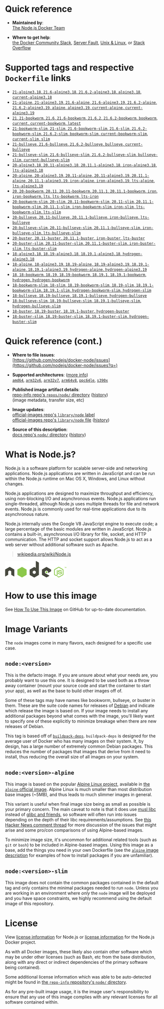 <!--

********************************************************************************

WARNING:

    DO NOT EDIT "node/README.md"

    IT IS AUTO-GENERATED

    (from the other files in "node/" combined with a set of templates)

********************************************************************************

-->

# Quick reference

-	**Maintained by**:  
	[The Node.js Docker Team](https://github.com/nodejs/docker-node)

-	**Where to get help**:  
	[the Docker Community Slack](https://dockr.ly/comm-slack), [Server Fault](https://serverfault.com/help/on-topic), [Unix & Linux](https://unix.stackexchange.com/help/on-topic), or [Stack Overflow](https://stackoverflow.com/help/on-topic)

# Supported tags and respective `Dockerfile` links

-	[`21-alpine3.18`, `21.6-alpine3.18`, `21.6.2-alpine3.18`, `alpine3.18`, `current-alpine3.18`](https://github.com/nodejs/docker-node/blob/a54ad036b53ed4d64744aa5aba25e78be5e4e7b1/21/alpine3.18/Dockerfile)
-	[`21-alpine`, `21-alpine3.19`, `21.6-alpine`, `21.6-alpine3.19`, `21.6.2-alpine`, `21.6.2-alpine3.19`, `alpine`, `alpine3.19`, `current-alpine`, `current-alpine3.19`](https://github.com/nodejs/docker-node/blob/a54ad036b53ed4d64744aa5aba25e78be5e4e7b1/21/alpine3.19/Dockerfile)
-	[`21`, `21-bookworm`, `21.6`, `21.6-bookworm`, `21.6.2`, `21.6.2-bookworm`, `bookworm`, `current`, `current-bookworm`, `latest`](https://github.com/nodejs/docker-node/blob/a54ad036b53ed4d64744aa5aba25e78be5e4e7b1/21/bookworm/Dockerfile)
-	[`21-bookworm-slim`, `21-slim`, `21.6-bookworm-slim`, `21.6-slim`, `21.6.2-bookworm-slim`, `21.6.2-slim`, `bookworm-slim`, `current-bookworm-slim`, `current-slim`, `slim`](https://github.com/nodejs/docker-node/blob/a54ad036b53ed4d64744aa5aba25e78be5e4e7b1/21/bookworm-slim/Dockerfile)
-	[`21-bullseye`, `21.6-bullseye`, `21.6.2-bullseye`, `bullseye`, `current-bullseye`](https://github.com/nodejs/docker-node/blob/a54ad036b53ed4d64744aa5aba25e78be5e4e7b1/21/bullseye/Dockerfile)
-	[`21-bullseye-slim`, `21.6-bullseye-slim`, `21.6.2-bullseye-slim`, `bullseye-slim`, `current-bullseye-slim`](https://github.com/nodejs/docker-node/blob/a54ad036b53ed4d64744aa5aba25e78be5e4e7b1/21/bullseye-slim/Dockerfile)
-	[`20-alpine3.18`, `20.11-alpine3.18`, `20.11.1-alpine3.18`, `iron-alpine3.18`, `lts-alpine3.18`](https://github.com/nodejs/docker-node/blob/a54ad036b53ed4d64744aa5aba25e78be5e4e7b1/20/alpine3.18/Dockerfile)
-	[`20-alpine`, `20-alpine3.19`, `20.11-alpine`, `20.11-alpine3.19`, `20.11.1-alpine`, `20.11.1-alpine3.19`, `iron-alpine`, `iron-alpine3.19`, `lts-alpine`, `lts-alpine3.19`](https://github.com/nodejs/docker-node/blob/a54ad036b53ed4d64744aa5aba25e78be5e4e7b1/20/alpine3.19/Dockerfile)
-	[`20`, `20-bookworm`, `20.11`, `20.11-bookworm`, `20.11.1`, `20.11.1-bookworm`, `iron`, `iron-bookworm`, `lts`, `lts-bookworm`, `lts-iron`](https://github.com/nodejs/docker-node/blob/a54ad036b53ed4d64744aa5aba25e78be5e4e7b1/20/bookworm/Dockerfile)
-	[`20-bookworm-slim`, `20-slim`, `20.11-bookworm-slim`, `20.11-slim`, `20.11.1-bookworm-slim`, `20.11.1-slim`, `iron-bookworm-slim`, `iron-slim`, `lts-bookworm-slim`, `lts-slim`](https://github.com/nodejs/docker-node/blob/a54ad036b53ed4d64744aa5aba25e78be5e4e7b1/20/bookworm-slim/Dockerfile)
-	[`20-bullseye`, `20.11-bullseye`, `20.11.1-bullseye`, `iron-bullseye`, `lts-bullseye`](https://github.com/nodejs/docker-node/blob/a54ad036b53ed4d64744aa5aba25e78be5e4e7b1/20/bullseye/Dockerfile)
-	[`20-bullseye-slim`, `20.11-bullseye-slim`, `20.11.1-bullseye-slim`, `iron-bullseye-slim`, `lts-bullseye-slim`](https://github.com/nodejs/docker-node/blob/a54ad036b53ed4d64744aa5aba25e78be5e4e7b1/20/bullseye-slim/Dockerfile)
-	[`20-buster`, `20.11-buster`, `20.11.1-buster`, `iron-buster`, `lts-buster`](https://github.com/nodejs/docker-node/blob/a54ad036b53ed4d64744aa5aba25e78be5e4e7b1/20/buster/Dockerfile)
-	[`20-buster-slim`, `20.11-buster-slim`, `20.11.1-buster-slim`, `iron-buster-slim`, `lts-buster-slim`](https://github.com/nodejs/docker-node/blob/a54ad036b53ed4d64744aa5aba25e78be5e4e7b1/20/buster-slim/Dockerfile)
-	[`18-alpine3.18`, `18.19-alpine3.18`, `18.19.1-alpine3.18`, `hydrogen-alpine3.18`](https://github.com/nodejs/docker-node/blob/a54ad036b53ed4d64744aa5aba25e78be5e4e7b1/18/alpine3.18/Dockerfile)
-	[`18-alpine`, `18-alpine3.19`, `18.19-alpine`, `18.19-alpine3.19`, `18.19.1-alpine`, `18.19.1-alpine3.19`, `hydrogen-alpine`, `hydrogen-alpine3.19`](https://github.com/nodejs/docker-node/blob/a54ad036b53ed4d64744aa5aba25e78be5e4e7b1/18/alpine3.19/Dockerfile)
-	[`18`, `18-bookworm`, `18.19`, `18.19-bookworm`, `18.19.1`, `18.19.1-bookworm`, `hydrogen`, `hydrogen-bookworm`](https://github.com/nodejs/docker-node/blob/a54ad036b53ed4d64744aa5aba25e78be5e4e7b1/18/bookworm/Dockerfile)
-	[`18-bookworm-slim`, `18-slim`, `18.19-bookworm-slim`, `18.19-slim`, `18.19.1-bookworm-slim`, `18.19.1-slim`, `hydrogen-bookworm-slim`, `hydrogen-slim`](https://github.com/nodejs/docker-node/blob/a54ad036b53ed4d64744aa5aba25e78be5e4e7b1/18/bookworm-slim/Dockerfile)
-	[`18-bullseye`, `18.19-bullseye`, `18.19.1-bullseye`, `hydrogen-bullseye`](https://github.com/nodejs/docker-node/blob/a54ad036b53ed4d64744aa5aba25e78be5e4e7b1/18/bullseye/Dockerfile)
-	[`18-bullseye-slim`, `18.19-bullseye-slim`, `18.19.1-bullseye-slim`, `hydrogen-bullseye-slim`](https://github.com/nodejs/docker-node/blob/a54ad036b53ed4d64744aa5aba25e78be5e4e7b1/18/bullseye-slim/Dockerfile)
-	[`18-buster`, `18.19-buster`, `18.19.1-buster`, `hydrogen-buster`](https://github.com/nodejs/docker-node/blob/a54ad036b53ed4d64744aa5aba25e78be5e4e7b1/18/buster/Dockerfile)
-	[`18-buster-slim`, `18.19-buster-slim`, `18.19.1-buster-slim`, `hydrogen-buster-slim`](https://github.com/nodejs/docker-node/blob/a54ad036b53ed4d64744aa5aba25e78be5e4e7b1/18/buster-slim/Dockerfile)

# Quick reference (cont.)

-	**Where to file issues**:  
	[https://github.com/nodejs/docker-node/issues](https://github.com/nodejs/docker-node/issues?q=)

-	**Supported architectures**: ([more info](https://github.com/docker-library/official-images#architectures-other-than-amd64))  
	[`amd64`](https://hub.docker.com/r/amd64/node/), [`arm32v6`](https://hub.docker.com/r/arm32v6/node/), [`arm32v7`](https://hub.docker.com/r/arm32v7/node/), [`arm64v8`](https://hub.docker.com/r/arm64v8/node/), [`ppc64le`](https://hub.docker.com/r/ppc64le/node/), [`s390x`](https://hub.docker.com/r/s390x/node/)

-	**Published image artifact details**:  
	[repo-info repo's `repos/node/` directory](https://github.com/docker-library/repo-info/blob/master/repos/node) ([history](https://github.com/docker-library/repo-info/commits/master/repos/node))  
	(image metadata, transfer size, etc)

-	**Image updates**:  
	[official-images repo's `library/node` label](https://github.com/docker-library/official-images/issues?q=label%3Alibrary%2Fnode)  
	[official-images repo's `library/node` file](https://github.com/docker-library/official-images/blob/master/library/node) ([history](https://github.com/docker-library/official-images/commits/master/library/node))

-	**Source of this description**:  
	[docs repo's `node/` directory](https://github.com/docker-library/docs/tree/master/node) ([history](https://github.com/docker-library/docs/commits/master/node))

# What is Node.js?

Node.js is a software platform for scalable server-side and networking applications. Node.js applications are written in JavaScript and can be run within the Node.js runtime on Mac OS X, Windows, and Linux without changes.

Node.js applications are designed to maximize throughput and efficiency, using non-blocking I/O and asynchronous events. Node.js applications run single-threaded, although Node.js uses multiple threads for file and network events. Node.js is commonly used for real-time applications due to its asynchronous nature.

Node.js internally uses the Google V8 JavaScript engine to execute code; a large percentage of the basic modules are written in JavaScript. Node.js contains a built-in, asynchronous I/O library for file, socket, and HTTP communication. The HTTP and socket support allows Node.js to act as a web server without additional software such as Apache.

> [wikipedia.org/wiki/Node.js](https://en.wikipedia.org/wiki/Node.js)

![logo](https://raw.githubusercontent.com/docker-library/docs/01c12653951b2fe592c1f93a13b4e289ada0e3a1/node/logo.png)

# How to use this image

See [How To Use This Image](https://github.com/nodejs/docker-node/blob/master/README.md#how-to-use-this-image) on GitHub for up-to-date documentation.

# Image Variants

The `node` images come in many flavors, each designed for a specific use case.

## `node:<version>`

This is the defacto image. If you are unsure about what your needs are, you probably want to use this one. It is designed to be used both as a throw away container (mount your source code and start the container to start your app), as well as the base to build other images off of.

Some of these tags may have names like bookworm, bullseye, or buster in them. These are the suite code names for releases of [Debian](https://wiki.debian.org/DebianReleases) and indicate which release the image is based on. If your image needs to install any additional packages beyond what comes with the image, you'll likely want to specify one of these explicitly to minimize breakage when there are new releases of Debian.

This tag is based off of [`buildpack-deps`](https://hub.docker.com/_/buildpack-deps/). `buildpack-deps` is designed for the average user of Docker who has many images on their system. It, by design, has a large number of extremely common Debian packages. This reduces the number of packages that images that derive from it need to install, thus reducing the overall size of all images on your system.

## `node:<version>-alpine`

This image is based on the popular [Alpine Linux project](https://alpinelinux.org), available in [the `alpine` official image](https://hub.docker.com/_/alpine). Alpine Linux is much smaller than most distribution base images (~5MB), and thus leads to much slimmer images in general.

This variant is useful when final image size being as small as possible is your primary concern. The main caveat to note is that it does use [musl libc](https://musl.libc.org) instead of [glibc and friends](https://www.etalabs.net/compare_libcs.html), so software will often run into issues depending on the depth of their libc requirements/assumptions. See [this Hacker News comment thread](https://news.ycombinator.com/item?id=10782897) for more discussion of the issues that might arise and some pro/con comparisons of using Alpine-based images.

To minimize image size, it's uncommon for additional related tools (such as `git` or `bash`) to be included in Alpine-based images. Using this image as a base, add the things you need in your own Dockerfile (see the [`alpine` image description](https://hub.docker.com/_/alpine/) for examples of how to install packages if you are unfamiliar).

## `node:<version>-slim`

This image does not contain the common packages contained in the default tag and only contains the minimal packages needed to run `node`. Unless you are working in an environment where *only* the `node` image will be deployed and you have space constraints, we highly recommend using the default image of this repository.

# License

View [license information](https://github.com/nodejs/node/blob/master/LICENSE) for Node.js or [license information](https://github.com/nodejs/docker-node/blob/master/LICENSE) for the Node.js Docker project.

As with all Docker images, these likely also contain other software which may be under other licenses (such as Bash, etc from the base distribution, along with any direct or indirect dependencies of the primary software being contained).

Some additional license information which was able to be auto-detected might be found in [the `repo-info` repository's `node/` directory](https://github.com/docker-library/repo-info/tree/master/repos/node).

As for any pre-built image usage, it is the image user's responsibility to ensure that any use of this image complies with any relevant licenses for all software contained within.
